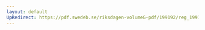 ```yaml
---
layout: default
UpRedirect: https://pdf.swedeb.se/riksdagen-volumeG-pdf/199192/reg_199192/reg_199192_0096.pdf
---
```

